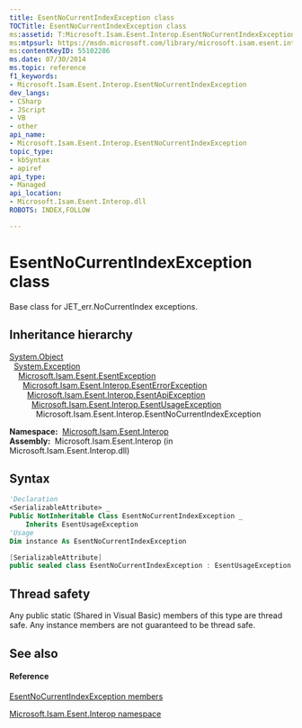 ```yaml
---
title: EsentNoCurrentIndexException class
TOCTitle: EsentNoCurrentIndexException class
ms:assetid: T:Microsoft.Isam.Esent.Interop.EsentNoCurrentIndexException
ms:mtpsurl: https://msdn.microsoft.com/library/microsoft.isam.esent.interop.esentnocurrentindexexception(v=EXCHG.10)
ms:contentKeyID: 55102286
ms.date: 07/30/2014
ms.topic: reference
f1_keywords:
- Microsoft.Isam.Esent.Interop.EsentNoCurrentIndexException
dev_langs:
- CSharp
- JScript
- VB
- other
api_name: 
- Microsoft.Isam.Esent.Interop.EsentNoCurrentIndexException
topic_type: 
- kbSyntax
- apiref
api_type: 
- Managed
api_location: 
- Microsoft.Isam.Esent.Interop.dll
ROBOTS: INDEX,FOLLOW

---
```


# EsentNoCurrentIndexException class

Base class for JET_err.NoCurrentIndex exceptions.

## Inheritance hierarchy

[System.Object](/dotnet/api/system.object)  
  [System.Exception](/dotnet/api/system.exception)  
    [Microsoft.Isam.Esent.EsentException](./esentexception-class.md)  
      [Microsoft.Isam.Esent.Interop.EsentErrorException](./esenterrorexception-class.md)  
        [Microsoft.Isam.Esent.Interop.EsentApiException](./esentapiexception-class.md)  
          [Microsoft.Isam.Esent.Interop.EsentUsageException](./esentusageexception-class.md)  
            Microsoft.Isam.Esent.Interop.EsentNoCurrentIndexException  

**Namespace:**  [Microsoft.Isam.Esent.Interop](./microsoft.isam.esent.interop-namespace.md)  
**Assembly:**  Microsoft.Isam.Esent.Interop (in Microsoft.Isam.Esent.Interop.dll)

## Syntax

``` vb
'Declaration
<SerializableAttribute> _
Public NotInheritable Class EsentNoCurrentIndexException _
    Inherits EsentUsageException
'Usage
Dim instance As EsentNoCurrentIndexException
```

``` csharp
[SerializableAttribute]
public sealed class EsentNoCurrentIndexException : EsentUsageException
```

## Thread safety

Any public static (Shared in Visual Basic) members of this type are thread safe. Any instance members are not guaranteed to be thread safe.

## See also

#### Reference

[EsentNoCurrentIndexException members](./esentnocurrentindexexception-members.md)

[Microsoft.Isam.Esent.Interop namespace](./microsoft.isam.esent.interop-namespace.md)